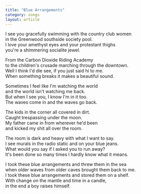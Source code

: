 ```yaml
---
title: "Blue Arrangements"
category: songs
layout: article
---
```


I see you gracefully swimming with the country club women  
in the Greenwood southside society pool.  
I love your amethyst eyes and your protestant thighs  
you're a shimmering socialite jewel. 

From the Carbon Dioxide Riding Academy  
to the children's crusade marching through the downtown.  
Well I think I'd die see, if you just said hi to me.  
When something breaks it makes a beautiful sound. 

Sometimes I feel like I'm watching the world  
and the world isn't watching me back.  
But when I see you, I know I'm in it too.  
The waves come in and the waves go back.  

The kids in the corner all covered in dirt.  
Caught trespassing under the moon.  
My father came in from wherever he'd been  
and kicked my shit all over the room. 

The room is dark and heavy with what I want to say.  
I see murals in the radio static and on your blue jeans.  
What would you say if I asked you to run away?  
It's been done so many times I hardly know what it means. 

I took these blue arrangements and threw them in the sea  
when older waves from older caves brought them back to me.  
I took these blue arrangements and stored them on a shelf.  
With change on the mantle and time in a candle,  
in the end a boy raises himself.
